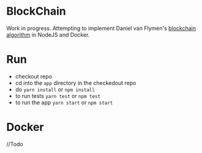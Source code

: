 # BlockChain

Work in progress. Attempting to implement Daniel van Flymen's [blockchain algorithm](https://hackernoon.com/learn-blockchains-by-building-one-117428612f46) in NodeJS and Docker.

# Run

  - checkout repo
  - cd into the `app` directory in the checkedout repo
  - do ```yarn install``` or ```npm install```
  - to run tests ```yarn test``` or ```npm test```
  - to run the app ```yarn start``` or ```npm start```
  
# Docker

//Todo
